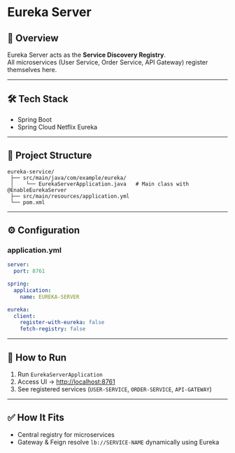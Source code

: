 # Eureka Server

## 📌 Overview
Eureka Server acts as the **Service Discovery Registry**.  
All microservices (User Service, Order Service, API Gateway) register themselves here.

---

## 🛠 Tech Stack
- Spring Boot
- Spring Cloud Netflix Eureka

---

## 📂 Project Structure
```
eureka-service/
 ├── src/main/java/com/example/eureka/
 │    └── EurekaServerApplication.java   # Main class with @EnableEurekaServer
 ├── src/main/resources/application.yml
 └── pom.xml
```

---

## ⚙️ Configuration

### application.yml
```yaml
server:
  port: 8761

spring:
  application:
    name: EUREKA-SERVER

eureka:
  client:
    register-with-eureka: false
    fetch-registry: false
```

---

## 🚀 How to Run
1. Run `EurekaServerApplication`
2. Access UI → [http://localhost:8761](http://localhost:8761)
3. See registered services (`USER-SERVICE`, `ORDER-SERVICE`, `API-GATEWAY`)

---

## ✅ How It Fits
- Central registry for microservices
- Gateway & Feign resolve `lb://SERVICE-NAME` dynamically using Eureka
